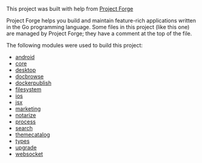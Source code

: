 <!--- Content managed by Project Forge, see [projectforge.md] for details. -->
This project was built with help from [Project Forge](https://projectforge.dev)

Project Forge helps you build and maintain feature-rich applications written in the Go programming language. 
Some files in this project (like this one) are managed by Project Forge; they have a comment at the top of the file.

The following modules were used to build this project:

- [android](./doc/module/android.md)
- [core](./doc/module/core.md)
- [desktop](./doc/module/desktop.md)
- [docbrowse](./doc/module/docbrowse.md)
- [dockerpublish](./doc/module/dockerpublish.md)
- [filesystem](./doc/module/filesystem.md)
- [ios](./doc/module/ios.md)
- [jsx](./doc/module/jsx.md)
- [marketing](./doc/module/marketing.md)
- [notarize](./doc/module/notarize.md)
- [process](./doc/module/process.md)
- [search](./doc/module/search.md)
- [themecatalog](./doc/module/themecatalog.md)
- [types](./doc/module/types.md)
- [upgrade](./doc/module/upgrade.md)
- [websocket](./doc/module/websocket.md)
